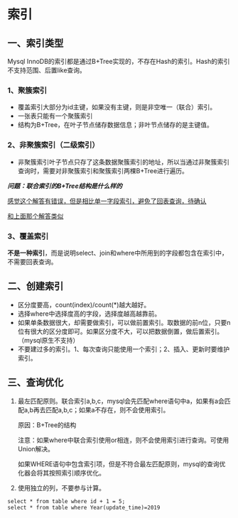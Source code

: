 

# 									索引

## 一、索引类型

Mysql InnoDB的索引都是通过B+Tree实现的，不存在Hash的索引。Hash的索引不支持范围、后置like查询。

### 1、聚簇索引

* 覆盖索引大部分为id主键，如果没有主键，则是非空唯一（联合）索引。
* 一张表只能有一个聚簇索引
* 结构为B+Tree，在叶子节点储存数据信息；非叶节点储存的是主键值。



### 2、非聚簇索引（二级索引）

* 非聚簇索引叶子节点只存了这条数据聚簇索引的地址，所以当通过非聚簇索引查询时，需要对非聚簇索引和聚簇索引两棵B+Tree进行遍历。

***问题：联合索引的B+Tree结构是什么样的***

[感觉这个解答有错误，但是相比单一字段索引，避免了回表查询，待确认](https://www.cnblogs.com/wuchanming/p/9185661.html)

[和上面那个解答类似](https://blog.csdn.net/q6627666/article/details/104405461)

### 3、覆盖索引

**不是一种索引**，而是说明select、join和where中所用到的字段都包含在索引中，不需要回表查询。



## 二、创建索引

* 区分度要高，count(index)/count(*)越大越好。
* 选择where中选择度高的字段，选择度越高越靠前。
* 如果单条数据很大，却需要做索引，可以做前置索引。取数据的前n位，只要n位有很大的区分度即可。如果区分度不大，可以把数据倒置，做后置索引。（mysql原生不支持）
* 不要建过多的索引。1、每次查询只能使用一个索引；2、插入、更新时要维护索引。

## 三、查询优化

1. 最左匹配原则。联合索引a,b,c，mysql会先匹配where语句中a，如果有a会匹配a,b再去匹配a,b,c；如果a不存在，则不会使用索引。

   原因：B+Tree的结构

   注意：如果where中联合索引使用or相连，则不会使用索引进行查询。可使用Union解决。

   如果WHERE语句中包含索引项，但是不符合最左匹配原则，mysql的查询优化器会将其按照索引顺序优化。

2. 使用独立的列，不要参与计算。

```mysql
select * from table where id + 1 = 5;
select * from table where Year(update_time)=2019
```



